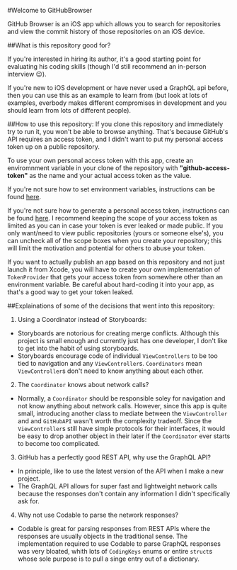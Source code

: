 #Welcome to GitHubBrowser

GitHub Browser is an iOS app which allows you to search for repositories and view the commit history of those repositories on an iOS device.

##What is this repository good for? 

If you're interested in hiring its author, it's a good starting point for evaluating his coding skills (though I'd still recommend an in-person interview 😉). 

 If you're new to iOS development or have never used a GraphQL api before, then you can use this as an example to learn from (but look at lots of examples, everbody makes different compromises in development and you should learn from lots of different people).
 
##How to use this repository:
If you clone this repository and immediately try to run it, you won't be able to browse anything.  That's because GitHub's API requires an access token, and I didn't want to put my personal access token up on a public repository.

To use your own personal access token with this app, create an enviromnment variable in your clone of the repository with **"github-access-token"** as the name and your actual access token as the value.

If you're not sure how to set environment variables, instructions can be found [here](https://nshipster.com/launch-arguments-and-environment-variables/).

If you're not sure how to generate a personal access token, instructions can be found [here](https://help.github.com/en/articles/creating-a-personal-access-token-for-the-command-line).  I recommend keeping the scope of your access token as limited as you can in case your token is ever leaked or made public. If you only want/need to view public repositories (yours or someone else's), you can uncheck all of the scope boxes when you create your repository; this will limit the motivation and potential for others to abuse your token.

If you want to actually publish an app based on this repository and not just launch it from Xcode, you will have to create your own implementation of `TokenProvider` that gets your access token from somewhere other than an environment variable. Be careful about hard-coding it into your app, as that's a good way to get your token leaked.

##Explainations of some of the decisions that went into this repository:
1. Using a Coordinator instead of Storyboards: 
  * Storyboards are notorious for creating merge conflicts. Although this project is small enough and currently just has one developer, I don't like to get into the habit of using storyboards.
  * Storyboards encourage code of individual `ViewControllers` to be too tied to navigation and any `ViewController`s. `Coordinators` mean `ViewController`s don't need to know anything about each other.
2. The `Coordinator` knows about network calls?
  * Normally, a `Coordinator` should be responsible soley for navigation and not know anything about network calls. However, since this app is quite small, introducing another class to mediate between the `ViewController` and and `GitHubAPI` wasn't worth the complexity tradeoff. Since the `ViewController`s still have simple protocols for their interfaces, it would be easy to drop another object in their later if the `Coordinator` ever starts to become too complicated.
3. GitHub has a perfectly good REST API, why use the GraphQL API?
  * In principle, like to use the latest version of the API when I make a new project.
  * The GraphQL API allows for super fast and lightweight network calls because the responses don't contain any information I didn't specifically ask for.
4. Why not use Codable to parse the network responses?
  * Codable is great for parsing responses from REST APIs where the responses are usually objects in the traditional sense.  The implementation required to use Codable to parse GraphQL responses was very bloated, whith lots of `CodingKeys` enums or entire `struct`s whose sole purpose is to pull a singe entry out of a dictionary.